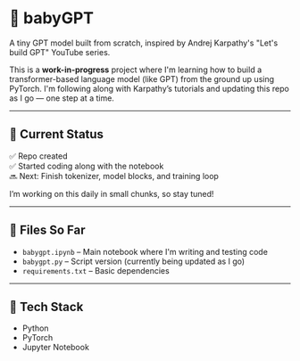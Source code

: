 # 🍼 babyGPT

A tiny GPT model built from scratch, inspired by Andrej Karpathy's "Let's build GPT" YouTube series.

This is a **work-in-progress** project where I'm learning how to build a transformer-based language model (like GPT) from the ground up using PyTorch. I'm following along with Karpathy’s tutorials and updating this repo as I go — one step at a time.

---

## 🚧 Current Status

✅ Repo created  
✅ Started coding along with the notebook  
🔜 Next: Finish tokenizer, model blocks, and training loop

I’m working on this daily in small chunks, so stay tuned!

---

## 📁 Files So Far

- `babygpt.ipynb` – Main notebook where I'm writing and testing code
- `babygpt.py` – Script version (currently being updated as I go)
- `requirements.txt` – Basic dependencies

---

## 🧠 Tech Stack

- Python
- PyTorch
- Jupyter Notebook

